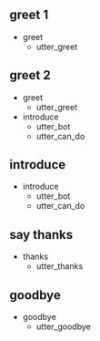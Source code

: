 ## greet 1
* greet
  - utter_greet

## greet 2
* greet
  - utter_greet
* introduce
  - utter_bot
  - utter_can_do

## introduce
* introduce
  - utter_bot
  - utter_can_do

## say thanks
* thanks
  - utter_thanks

## goodbye
* goodbye
  - utter_goodbye

